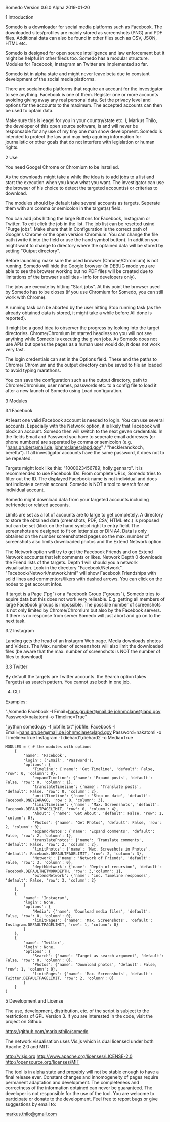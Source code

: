 Somedo Version 0.6.0 Alpha 2019-01-20


1 Introduction

Somedo is a downloader for social media platforms such as Facebook. The
downloaded sites/profiles are mainly stored as screenshots (PNG) and PDF files.
Additional data can also be found in other files such as CSV, JSON, HTML etc.

Somedo is designed for open source intelligence and law enforcement but it might be
helpful in other fileds too. Somedo has a modular structure. Modules for Facebook,
Instagram an Twitter are implemented so far.

Somedo ist in alpha state and might never leave beta due to constant development of
the social media platforms.

There are socialmedia platforms that require an account for the investigator to see
anything. Facebook is one of them. Register one or more accounts avoiding giving
away any real personal data. Set the privacy level and options for the accounts to
the maximum. The accepted accounts can then be used to optain data.

Make sure this is leagel for you in your country/state etc. I, Markus Thilo, the
developer of this open source software, is and will never be responsable for any
use of my tiny one man show development. Somedo is intended to protect the law
and may help aquiring information for journalistic or other goals that do
not interfere with legislation or human rights.


2 Use

You need Googel Chrome or Chromium to be installed.

As the downloads might take a while the idea is to add jobs to a list and start the
execution when you know what you want. The investigator can use the browser of his
choice to detect the targeted account(s) or criterias to download.

The modules should by default take several accounts as targets. Seperate them with
am comma or semicolon in the target(s) field.

You can add jobs hitting the large Buttons for Facebook, Instagram or Twitter. To
edit click the job in the list. The job list can be resetted usind "Purge jobs". Make
shure that in Configuration is the correct path of Google's Chrome or the open
version Chromium. You can change the file path (write it into the field or use the
hand symbol button). In addition you might want to change to directory where the
optained data will be stored by setting "Output directory".

Before launching make sure the used browser (Chrome/Chromium) is not running. Somedo
will hide the Google browser (in DEBUG mode you are able to see the browser working
but no PDF files will be created due to limitations of the browser's abilities -
info for developers only).

The jobs are execute by hitting "Start jobs". At this point the browser used by
Somedo has to be closes (if you use Chromium for Somedo, you can still work with
Chrome).

A running task can be aborted by the user hitting Stop running task (as the already
obtained data is stored, it might take a while before All done is reported).

It might be a good idea to observer the progress by looking into the target directories.
Chrome/Chromium ist started headless so you will not see anything while Somedo is
executing the given jobs. As Somedo does not use APIs but opens the pages as a human
user would do, it does not work very fast.

The login credentials can set in the Options field. These and the paths to Chrome/
Chromium and the output directory can be saved to file an loaded to avoid typing
marathons.

You can save the configuration
such as the output directory, path to Chrome/Chromium, user names, passwords etc. to
a config file to load it after a new launch of Somedo using Load configuration.


3 Modules

3.1 Facebook

At least one valid Facebook account is needed to login. You can use several accounts.
Especially with the Network option, it is likely that Facebook will block an account.
Somedo then will switch to the next geven credentials. In the fields Email and Password
you have to seperate email addresses (or phone numbers) are seperated by comma or
semicolon (e.g. "hans.gruber@mail.de, johnmclane@lapd.gov" / "hecklerandkoch, beretta").
If all investigator accounts have the same password, it does not to be repeated.

Targets might look like this: "1000023456789; holly.gennaro". It is recommended to use
Facebook IDs. From complete URLs, Somedo tries to filter out the ID. The displayed
Facebook name is not individual and does not indicate a certain account. Somedo is NOT a
tool to search for an individual account.

Somedo might download data from your targeted accounts including befriendet or related
accounts. 

Limits are set as a lot of accounts are to large to get completely. A directory to store
the obtained data (creenshots, PDF, CSV, HTML etc.) is proposed but can be set (klick on
the hand symbol right to entry field. The screenshots are designed to fit on letter size
or DIN A4. Data is only obtained on the number screenshotted pages so the max. number of
screenshots also limits downloaded photos and the Extend Network option.

The Network option will try to get the Facebook Friends and on Extend Network accounts
that left comments or likes. Network Depth 0 downloads the Friend lists of the targets.
Depth 1 will should you a network visualisation. Look in the directory "Facebook/Network".
"Facebook/Network/network.html" will show Facebook Friendships with solid lines and
commentors/likers with dashed arrows. You can click on the nodes to get account infos.

If target is a Page ("pg") or a Facebook Group ("groups"), Somedo tries to aquire data but
this does not work very relieable. E.g. getting all members of large Facebook groups is
impossible. The possible number of screenshots is not only limited by Chrome/Chromium but
also by the Facebook servers. If there is no response from server Somedo will just abort
and go on to the next task.


3.2 Instagram

Landing gets the head of an Instagrm Web page. Media downloads photos and Videos. The
Max. number of screenshots will also limit the downloaded files (be aware that the max.
number of screenshots is NOT the number of files to download)


3.3 Twitter

By default the targets are Twitter accounts. the Search option takes Target(s) as search pattern. You cannot use both
in one job.


4. CLI

Examples:

"./somedo Facebook -l Email=hans.gruber@mail.de,johnmclane@lapd.gov Password=nakatomi -o Timeline=True"

"python somedo.py -f jobfile.txt"
jobfile:
Facebook -l Email=hans.gruber@mail.de,johnmclane@lapd.gov Password=nakatomi -o Timeline=True
Instagram -t diehard1,diehard2 -o Media=True



	MODULES = (	# the modules with options
		{
			'name': 'Facebook',
			'login': ('Email', 'Password'),
			'options': {
				'Timeline': {'name': 'Get Timeline', 'default': False, 'row': 0, 'column': 0},
				'expandTimeline': {'name': 'Expand posts', 'default': False, 'row': 0, 'column': 1},
				'translateTimeline': {'name': 'Translate posts', 'default': False, 'row': 0, 'column': 2},
				'untilTimeline': {'name': 'Stop on date', 'default': Facebook.ONEYEARAGO, 'row': 0, 'column': 3},
				'limitTimeline': {'name': 'Max. Screenshots', 'default': Facebook.DEFAULTPAGELIMIT, 'row': 0, 'column': 4},
				'About': {'name': 'Get About', 'default': False, 'row': 1, 'column': 0},
				'Photos': {'name': 'Get Photos', 'default': False, 'row': 2, 'column': 0},
				'expandPhotos': {'name': 'Expand comments', 'default': False, 'row': 2, 'column': 1},
				'translatePhotos': {'name': 'Translate comments', 'default': False, 'row': 2, 'column': 2},
				'limitPhotos': {'name': 'Max. Screeshots in Photos', 'default': Facebook.DEFAULTPAGELIMIT, 'row': 2, 'column': 3},
				'Network': {'name': 'Network of Friends', 'default': False, 'row': 3, 'column': 0},
				'depthNetwork': {'name': 'Depth of recursion', 'default': Facebook.DEFAULTNETWORKDEPTH, 'row': 3,'column': 1},
				'extendNetwork': {'name': 'inc. Timeline responses', 'default': False, 'row': 3, 'column': 2}
			}
		},
		{
			'name': 'Instagram',
			'login': None,
			'options': {
				'Media': {'name': 'Download media files', 'default': False, 'row': 0, 'column': 0},
				'limitPages': {'name': 'Max. Screenshots', 'default': Instagram.DEFAULTPAGELIMIT, 'row': 1, 'column': 0}
			}
		},
		{
			'name': 'Twitter',
			'login': None,
			'options': {
				'Search': {'name': 'Target as search argument', 'default': False, 'row': 0, 'column': 0},
				'Photos': {'name': 'Download photos', 'default': False, 'row': 1, 'column': 0},
				'limitPages': {'name': 'Max. Screenshots', 'default': Twitter.DEFAULTPAGELIMIT, 'row': 2, 'column': 0}
			}
		}
	)
















5 Development and License

The use, development, distribution, etc. of the script is subject to the restrictions of
GPL Version 3.
If you are interested in the code, visit the project on Github:

https://github.com/markusthilo/somedo

The network visualisation uses Vis.js which is dual licensed under both Apache 2.0 and MIT:

http://visjs.org
http://www.apache.org/licenses/LICENSE-2.0
http://opensource.org/licenses/MIT

The tool is in alpha state and propably will not be stable enough to have a final release
ever. Constant changes and inhomogeneity of pages require permanent adaptation and development.
The completeness and correctness of the information obtained can never be guaranteed.
The developer is not responsible for the use of the tool.
You are welcome to participate or donate to the development. Feel free to report bugs or
give suggestions by email to:

markus.thilo@gmail.com


